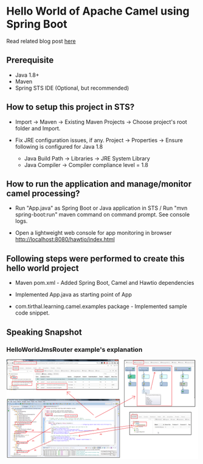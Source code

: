 # Hello World of Apache Camel using Spring Boot

Read related blog post [here](http://tirthalpatel.blogspot.com/2016/06/getting-started-with-apache-camel-and-spring-boot.html)

## Prerequisite

- Java 1.8+
- Maven
- Spring STS IDE (Optional, but recommended)
	
## How to setup this project in STS?

* Import -> Maven -> Existing Maven Projects -> Choose project's root folder and Import.

* Fix JRE configuration issues, if any. Project -> Properties -> Ensure following is configured for Java 1.8
	- Java Build Path -> Libraries -> JRE System Library
	- Java Compiler -> Compiler compliance level = 1.8 
		
## How to run the application and manage/monitor camel processing?

* Run "App.java" as Spring Boot or Java application in STS / Run "mvn spring-boot:run" maven command on command prompt. See console logs.

* Open a lightweight web console for app monitoring in browser [http://localhost:8080/hawtio/index.html](http://localhost:8080/hawtio/index.html])

## Following steps were performed to create this hello world project

* Maven pom.xml - Added Spring Boot, Camel and Hawtio dependencies

* Implemented App.java as starting point of App

* com.tirthal.learning.camel.examples package - Implemented sample code snippet.

## Speaking Snapshot

### HelloWorldJmsRouter example's explanation

![snapshots/apache-camel-hawtio-demo.png](https://github.com/tirthalpatel/Learning-Camel/blob/master/gs-camel-spring-boot-helloworld/snapshots/apache-camel-hawtio-demo.png)
